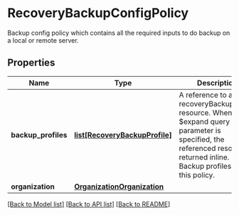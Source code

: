 # RecoveryBackupConfigPolicy

Backup config policy which contains all the required inputs to do backup on a local or remote server. 
## Properties
Name | Type | Description | Notes
------------ | ------------- | ------------- | -------------
**backup_profiles** | [**list[RecoveryBackupProfile]**](RecoveryBackupProfile.md) | A reference to a recoveryBackupProfile resource. When the $expand query parameter is specified, the referenced resource is returned inline. List of Backup profiles using this policy.  | [optional] 
**organization** | [**OrganizationOrganization**](.md) |  | [optional] 

[[Back to Model list]](../README.md#documentation-for-models) [[Back to API list]](../README.md#documentation-for-api-endpoints) [[Back to README]](../README.md)


